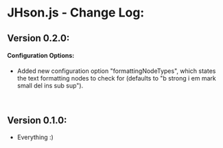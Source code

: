 # JHson.js - Change Log:

## Version 0.2.0:

#### **Configuration Options:**
- Added new configuration option "formattingNodeTypes", which states the text formatting nodes to check for (defaults to "b strong i em mark small del ins sub sup").

<br>


## Version 0.1.0:
- Everything :)
